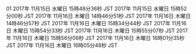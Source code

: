 01
2017年 11月15日 水曜日 15時48分36秒 JST
2017年 11月15日 水曜日 15時52分00秒 JST
2017年 11月16日 木曜日 14時46分51秒 JST
2017年 11月16日 木曜日 14時46分57秒 JST
2017年 11月16日 木曜日 15時34分44秒 JST
2017年 11月16日 木曜日 15時54分33秒 JST
2017年 11月16日 木曜日 15時55分07秒 JST
2017年 11月16日 木曜日 15時56分06秒 JST
2017年 11月16日 木曜日 16時01分35秒 JST
2017年 11月16日 木曜日 16時05分48秒 JST
